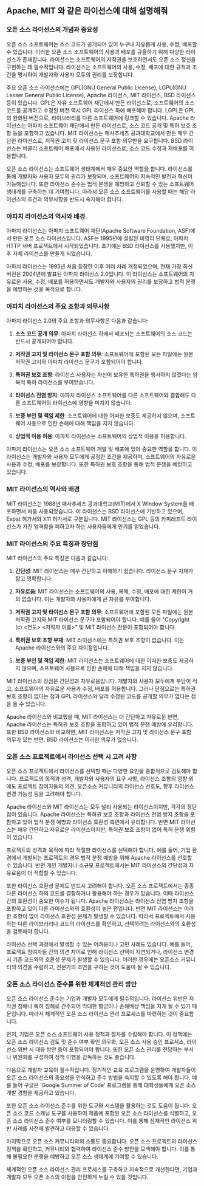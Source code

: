 ## Apache, MIT 와 같은 라이선스에 대해 설명해줘

### 오픈 소스 라이선스의 개념과 중요성

오픈 소스 소프트웨어는 소스 코드가 공개되어 있어 누구나 자유롭게 사용, 수정, 배포할 수 있습니다. 이러한 오픈 소스 소프트웨어의 사용과 배포를 규율하기 위해 다양한 라이선스가 존재합니다. 라이선스는 소프트웨어의 저작권을 보호하면서도 오픈 소스 정신을 구현하는 데 필수적입니다. 라이선스는 소프트웨어의 사용, 수정, 배포에 대한 규칙과 조건을 명시하여 개발자와 사용자 모두의 권리를 보장합니다.

주요 오픈 소스 라이선스에는 GPL(GNU General Public License), LGPL(GNU Lesser General Public License), Apache 라이선스, MIT 라이선스, BSD 라이선스 등이 있습니다. GPL은 자유 소프트웨어 재단에서 만든 라이선스로, 소프트웨어의 소스 코드를 공개하고 수정된 버전 역시 GPL 라이선스 하에 배포해야 합니다. LGPL은 GPL의 완화된 버전으로, 라이브러리를 다른 소프트웨어에 링크할 수 있습니다. Apache 라이선스는 아파치 소프트웨어 재단에서 만든 라이선스로, 소스 코드 공개 및 특허 보호 조항 등을 포함하고 있습니다. MIT 라이선스는 매사추세츠 공과대학교에서 만든 매우 간단한 라이선스로, 저작권 고지 및 라이선스 문구 포함 의무만을 요구합니다. BSD 라이선스는 버클리 소프트웨어 배포에서 사용된 라이선스로, 소스 코드 수정과 재배포를 허용합니다.

오픈 소스 라이선스는 소프트웨어 생태계에서 매우 중요한 역할을 합니다. 라이선스를 통해 개발자와 사용자 모두의 권리가 보장되며, 소프트웨어의 지속적인 발전과 혁신이 가능해집니다. 또한 라이선스 준수는 법적 분쟁을 예방하고 신뢰할 수 있는 소프트웨어 생태계를 구축하는 데 기여합니다. 따라서 오픈 소스 소프트웨어를 사용할 때는 해당 라이선스의 조건과 의무사항을 반드시 숙지해야 합니다.


### 아파치 라이선스의 역사와 배경

아파치 라이선스는 아파치 소프트웨어 재단(Apache Software Foundation, ASF)에서 만든 오픈 소스 라이선스입니다. ASF는 1995년에 설립된 비영리 단체로, 아파치 HTTP 서버 프로젝트에서 시작되었습니다. 초기에는 BSD 라이선스를 사용했지만, 이후 자체 라이선스를 만들게 되었습니다.

아파치 라이선스는 1995년 처음 등장한 이후 여러 차례 개정되었으며, 현재 가장 최신 버전은 2004년에 발표된 아파치 라이선스 2.0입니다. 이 라이선스는 소프트웨어의 자유로운 사용, 수정, 배포를 허용하면서도 개발자와 사용자의 권리를 보장하고 법적 분쟁을 예방하는 것을 목적으로 합니다.

### 아파치 라이선스의 주요 조항과 의무사항

아파치 라이선스 2.0의 주요 조항과 의무사항은 다음과 같습니다:

1. **소스 코드 공개 의무**: 아파치 라이선스 하에서 배포되는 소프트웨어의 소스 코드는 반드시 공개되어야 합니다.

2. **저작권 고지 및 라이선스 문구 포함 의무**: 소프트웨어에 포함된 모든 파일에는 원본 저작권 고지와 아파치 라이선스 문구가 포함되어야 합니다.

3. **특허권 보호 조항**: 라이선스 사용자는 자신이 보유한 특허권을 행사하지 않겠다는 암묵적 특허 라이선스를 부여받습니다.

4. **라이선스 전염 방지**: 아파치 라이선스 소프트웨어를 다른 소프트웨어와 결합해도 다른 소프트웨어의 라이선스에 영향을 미치지 않습니다.

5. **보증 부인 및 책임 제한**: 소프트웨어에 대한 어떠한 보증도 제공하지 않으며, 소프트웨어 사용으로 인한 손해에 대해 책임을 지지 않습니다.

6. **상업적 이용 허용**: 아파치 라이선스는 소프트웨어의 상업적 이용을 허용합니다.

아파치 라이선스는 오픈 소스 소프트웨어 개발 및 배포에 있어 중요한 역할을 합니다. 이 라이선스는 개발자와 사용자 모두에게 공정한 조건을 제공하며, 소프트웨어의 자유로운 사용과 수정, 배포를 보장합니다. 또한 특허권 보호 조항을 통해 법적 분쟁을 예방하고 있습니다.


### MIT 라이선스의 역사와 배경

MIT 라이선스는 1988년 매사추세츠 공과대학교(MIT)에서 X Window System을 배포하면서 처음 사용되었습니다. 이 라이선스는 BSD 라이선스에 기반하고 있으며, Expat 허가서와 X11 허가서로 구분됩니다. MIT 라이선스는 GPL 등의 카피레프트 라이선스가 가진 엄격함을 피하고자 하는 사용자들에게 인기를 얻었습니다.

### MIT 라이선스의 주요 특징과 장단점

MIT 라이선스의 주요 특징은 다음과 같습니다:

1. **간단성**: MIT 라이선스는 매우 간단하고 이해하기 쉽습니다. 라이선스 문구 자체가 짧고 명확합니다.

2. **자유로움**: MIT 라이선스는 소프트웨어의 사용, 복제, 수정, 배포에 대한 제한이 거의 없습니다. 이는 개발자와 사용자에게 큰 자유를 부여합니다.

3. **저작권 고지 및 라이선스 문구 포함 의무**: 소프트웨어에 포함된 모든 파일에는 원본 저작권 고지와 MIT 라이선스 문구가 포함되어야 합니다. 예를 들어 "Copyright (c) <연도> <저작자 이름>" 및 MIT 라이선스 전문이 포함되어야 합니다.

4. **특허권 보호 조항 부재**: MIT 라이선스에는 특허권 보호 조항이 없습니다. 이는 Apache 라이선스와의 주요 차이점입니다.

5. **보증 부인 및 책임 제한**: MIT 라이선스는 소프트웨어에 대한 어떠한 보증도 제공하지 않으며, 소프트웨어 사용으로 인한 손해에 대해 책임을 지지 않습니다.

MIT 라이선스의 장점은 간단성과 자유로움입니다. 개발자와 사용자 모두에게 부담이 적고, 소프트웨어의 자유로운 사용과 수정, 배포를 허용합니다. 그러나 단점으로는 특허권 보호 조항이 없다는 점과 GPL 라이선스와 달리 수정된 코드를 공개할 의무가 없다는 점을 들 수 있습니다.

Apache 라이선스와 비교했을 때, MIT 라이선스는 더 간단하고 자유로운 반면, Apache 라이선스는 특허권 보호 조항을 포함하고 있어 법적 분쟁 예방에 유리합니다. 또한 BSD 라이선스와 비교하면, MIT 라이선스는 저작권 고지 및 라이선스 문구 포함 의무가 있는 반면, BSD 라이선스는 이러한 의무가 없습니다.


### 오픈 소스 프로젝트에서 라이선스 선택 시 고려 사항

오픈 소스 프로젝트에서 라이선스를 선택할 때는 다양한 요인을 종합적으로 검토해야 합니다. 프로젝트의 목적과 성격, 개발자와 사용자의 요구 사항, 라이선스 조항의 영향 외에도 프로젝트 참여자들의 의견, 오픈소스 커뮤니티의 라이선스 선호도, 향후 라이선스 변경 가능성 등을 고려해야 합니다.

Apache 라이선스와 MIT 라이선스는 모두 널리 사용되는 라이선스이지만, 각각의 장단점이 있습니다. Apache 라이선스는 특허권 보호 조항과 라이선스 전염 방지 조항을 포함하고 있어 법적 분쟁 예방과 라이선스 호환성 측면에서 유리합니다. 반면 MIT 라이선스는 매우 간단하고 자유로운 라이선스이지만, 특허권 보호 조항이 없어 특허 분쟁 위험이 있습니다.

프로젝트의 성격과 목적에 따라 적절한 라이선스를 선택해야 합니다. 예를 들어, 기업 환경에서 개발되는 프로젝트의 경우 법적 분쟁 예방을 위해 Apache 라이선스를 선호할 수 있습니다. 반면 개인 개발자나 소규모 프로젝트에서는 MIT 라이선스의 간단성과 자유로움이 더 적합할 수 있습니다.

또한 라이선스 호환성 문제도 반드시 고려해야 합니다. 오픈 소스 프로젝트에서는 종종 다른 라이선스 하의 코드를 결합하거나 활용해야 하는 경우가 있습니다. 이때 라이선스 간의 호환성이 중요한 이슈가 됩니다. Apache 라이선스는 라이선스 전염 방지 조항을 포함하고 있어 다른 라이선스와의 호환성이 높은 편입니다. 반면 MIT 라이선스는 이러한 조항이 없어 라이선스 호환성 문제가 발생할 수 있습니다. 따라서 프로젝트에서 사용하는 다른 라이브러리나 코드의 라이선스를 확인하고, 선택하려는 라이선스와의 호환성을 검토해야 합니다.

라이선스 선택 과정에서 발생할 수 있는 어려움이나 고민 사례도 있습니다. 예를 들어, 프로젝트 참여자들 간의 의견 차이로 인해 라이선스 선택이 지연되거나, 라이선스 변경 시 기존 코드와의 호환성 문제가 발생할 수 있습니다. 이러한 경우에는 오픈소스 커뮤니티의 의견을 수렴하고, 전문가의 조언을 구하는 것이 도움이 될 수 있습니다.


### 오픈 소스 라이선스 준수를 위한 체계적인 관리 방안

오픈 소스 라이선스 준수는 기업과 개발자 모두에게 필수적입니다. 라이선스 위반은 저작권 침해나 특허 침해로 간주되어 막대한 벌금이나 손해배상 책임을 지게 될 수 있기 때문입니다. 따라서 체계적인 오픈 소스 라이선스 관리 프로세스를 마련하는 것이 중요합니다.

먼저, 기업은 오픈 소스 소프트웨어 사용 정책과 절차를 수립해야 합니다. 이 정책에는 오픈 소스 라이선스 검토 및 준수 여부 확인 의무화, 오픈 소스 사용 승인 프로세스, 라이선스 위반 시 대응 방안 등이 포함되어야 합니다. 또한 오픈 소스 관리를 전담하는 부서나 위원회를 구성하여 정책 이행을 감독하는 것도 좋습니다.

다음으로 개발자 교육이 필수적입니다. 정기적인 교육 프로그램을 운영하여 개발자들이 오픈 소스 라이선스의 중요성을 인식하고 준수 방법을 숙지할 수 있도록 해야 합니다. 예를 들어 구글은 'Google Summer of Code' 프로그램을 통해 대학생들에게 오픈 소스 개발 경험을 제공하고 있습니다.

또한 오픈 소스 라이선스 준수를 위한 도구와 시스템을 활용하는 것도 도움이 됩니다. 오픈 소스 코드 스캐닝 도구를 사용하여 제품에 포함된 오픈 소스 라이선스를 식별하고, 오픈 소스 라이선스 준수 여부를 모니터링할 수 있습니다. 이를 통해 잠재적인 라이선스 위반 사례를 사전에 발견하고 대응할 수 있습니다.

마지막으로 오픈 소스 커뮤니티와의 소통도 중요합니다. 오픈 소스 프로젝트의 라이선스 정책을 확인하고, 커뮤니티와 협력하여 라이선스 준수 방안을 모색해야 합니다. 이를 통해 불필요한 분쟁을 예방하고 오픈 소스 생태계에 기여할 수 있습니다.

체계적인 오픈 소스 라이선스 관리 프로세스를 구축하고 지속적으로 개선한다면, 기업과 개발자 모두 오픈 소스의 이점을 안전하게 누릴 수 있을 것입니다.


